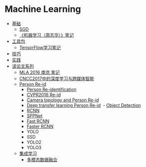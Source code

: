 # Machine Learning

- [基础](base/README.md)
  - [SGD](base/SGD.pdf)
  - [《机器学习（周志华）》笔记](melon/README.md)
- [工具包](kit/README.md)
  - [TensorFlow学习笔记](https://github.com/ahangchen/GDLNotes)
- [技巧](trick/README.md)
- [实践](pratice/ncs.md)
- [读论文系列](papers/README.md)
  - [MLA 2016 南京 笔记](papers/mla_2016.md)
  - [CNCC2017中的深度学习与跨媒体智能](papers/cncc_cv.md)
  - [Person Re-id](reid/README.md)
    - [Person Re-identification](reid/reid.md)
    - [CVPR2016 Re-id](reid/cvpr-reid.md)
    - [Camera topology and Person Re-id](reid/reid-topo.md)
    - [Deep transfer learning Person Re-id](reid/deep_transfer_learning_person_reid.md)
  - [Object Detection](papers/detection/README.md)
    - [RCNN](papers/detection/rcnn.md)
    - [SPPNet](papers/detection/sppnet.md)
    - [Fast RCNN](papers/detection/fast_rcnn.md)
    - [Faster RCNN](papers/detection/faster_rcnn.md)
    - YOLO
    - SSD
    - YOLO2
    - YOLO3
  - [集成学习](essemble/README.md)
    - [多模态数据融合](Methodologies_for_Cross-Domain_Data_Fusion_An_Overview.pptx)
